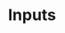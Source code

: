 ---
layout: default
title: Inputs
parent: Reference
has_children: true
nav_order: 1
grand_parent: nAttrMon docs
---